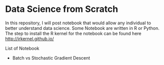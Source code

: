 # Data Science from Scratch

In this repository, I will post notebook that would allow any individual to better understand data science.
Some Notebook are written in R or Python. The step to install the R kernel for the notebook can be found here http://irkernel.github.io/

List of Notebook
- Batch vs Stochastic Gradient Descent

